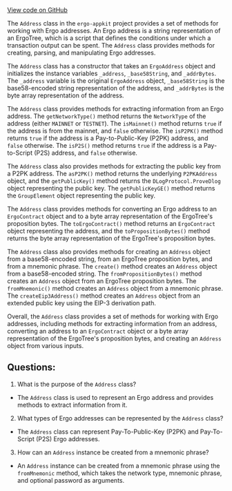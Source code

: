 [View code on GitHub](https://github.com/ergoplatform/ergo-appkit/common/src/main/java/org/ergoplatform/appkit/Address.java)

The `Address` class in the `ergo-appkit` project provides a set of methods for working with Ergo addresses. An Ergo address is a string representation of an ErgoTree, which is a script that defines the conditions under which a transaction output can be spent. The `Address` class provides methods for creating, parsing, and manipulating Ergo addresses.

The `Address` class has a constructor that takes an `ErgoAddress` object and initializes the instance variables `_address`, `_base58String`, and `_addrBytes`. The `_address` variable is the original `ErgoAddress` object, `_base58String` is the base58-encoded string representation of the address, and `_addrBytes` is the byte array representation of the address.

The `Address` class provides methods for extracting information from an Ergo address. The `getNetworkType()` method returns the `NetworkType` of the address (either `MAINNET` or `TESTNET`). The `isMainnet()` method returns `true` if the address is from the mainnet, and `false` otherwise. The `isP2PK()` method returns `true` if the address is a Pay-to-Public-Key (P2PK) address, and `false` otherwise. The `isP2S()` method returns `true` if the address is a Pay-to-Script (P2S) address, and `false` otherwise.

The `Address` class also provides methods for extracting the public key from a P2PK address. The `asP2PK()` method returns the underlying `P2PKAddress` object, and the `getPublicKey()` method returns the `DLogProtocol.ProveDlog` object representing the public key. The `getPublicKeyGE()` method returns the `GroupElement` object representing the public key.

The `Address` class provides methods for converting an Ergo address to an `ErgoContract` object and to a byte array representation of the ErgoTree's proposition bytes. The `toErgoContract()` method returns an `ErgoContract` object representing the address, and the `toPropositionBytes()` method returns the byte array representation of the ErgoTree's proposition bytes.

The `Address` class also provides methods for creating an `Address` object from a base58-encoded string, from an ErgoTree proposition bytes, and from a mnemonic phrase. The `create()` method creates an `Address` object from a base58-encoded string. The `fromPropositionBytes()` method creates an `Address` object from an ErgoTree proposition bytes. The `fromMnemonic()` method creates an `Address` object from a mnemonic phrase. The `createEip3Address()` method creates an `Address` object from an extended public key using the EIP-3 derivation path.

Overall, the `Address` class provides a set of methods for working with Ergo addresses, including methods for extracting information from an address, converting an address to an `ErgoContract` object or a byte array representation of the ErgoTree's proposition bytes, and creating an `Address` object from various inputs.
## Questions: 
 1. What is the purpose of the `Address` class?
- The `Address` class is used to represent an Ergo address and provides methods to extract information from it.

2. What types of Ergo addresses can be represented by the `Address` class?
- The `Address` class can represent Pay-To-Public-Key (P2PK) and Pay-To-Script (P2S) Ergo addresses.

3. How can an `Address` instance be created from a mnemonic phrase?
- An `Address` instance can be created from a mnemonic phrase using the `fromMnemonic` method, which takes the network type, mnemonic phrase, and optional password as arguments.